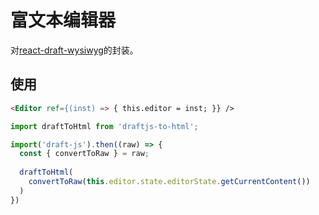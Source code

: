 # 富文本编辑器

对[react-draft-wysiwyg](https://www.npmjs.com/package/react-draft-wysiwyg)的封装。

## 使用

```html
<Editor ref={(inst) => { this.editor = inst; }} />
```

```js
import draftToHtml from 'draftjs-to-html';

import('draft-js').then((raw) => {
  const { convertToRaw } = raw;
  
  draftToHtml(
    convertToRaw(this.editor.state.editorState.getCurrentContent())
  )
})
```
